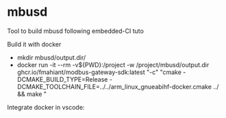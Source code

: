 # mbusd
Tool to build mbusd following embedded-CI tuto

Build it with docker

   - mkdir mbusd/output.dir/
   - docker run -it --rm -v${PWD}:/project -w /project/mbusd/output.dir ghcr.io/fmahiant/modbus-gateway-sdk:latest "-c" "cmake -DCMAKE_BUILD_TYPE=Release -DCMAKE_TOOLCHAIN_FILE=../../arm_linux_gnueabihf-docker.cmake ../ && make "
 

Integrate docker in vscode:
